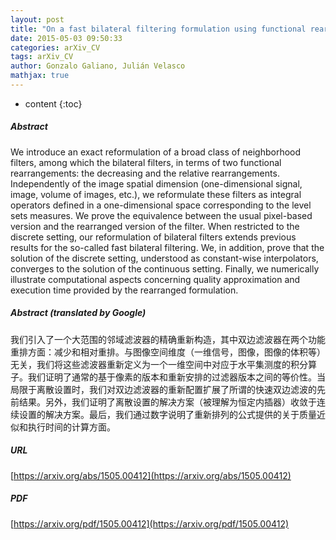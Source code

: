 ```yaml
---
layout: post
title: "On a fast bilateral filtering formulation using functional rearrangements"
date: 2015-05-03 09:50:33
categories: arXiv_CV
tags: arXiv_CV
author: Gonzalo Galiano, Julián Velasco
mathjax: true
---
```


* content
{:toc}

##### Abstract
We introduce an exact reformulation of a broad class of neighborhood filters, among which the bilateral filters, in terms of two functional rearrangements: the decreasing and the relative rearrangements. Independently of the image spatial dimension (one-dimensional signal, image, volume of images, etc.), we reformulate these filters as integral operators defined in a one-dimensional space corresponding to the level sets measures. We prove the equivalence between the usual pixel-based version and the rearranged version of the filter. When restricted to the discrete setting, our reformulation of bilateral filters extends previous results for the so-called fast bilateral filtering. We, in addition, prove that the solution of the discrete setting, understood as constant-wise interpolators, converges to the solution of the continuous setting. Finally, we numerically illustrate computational aspects concerning quality approximation and execution time provided by the rearranged formulation.

##### Abstract (translated by Google)
我们引入了一个大范围的邻域滤波器的精确重新构造，其中双边滤波器在两个功能重排方面：减少和相对重排。与图像空间维度（一维信号，图像，图像的体积等）无关，我们将这些滤波器重新定义为一个一维空间中对应于水平集测度的积分算子。我们证明了通常的基于像素的版本和重新安排的过滤器版本之间的等价性。当局限于离散设置时，我们对双边滤波器的重新配置扩展了所谓的快速双边滤波的先前结果。另外，我们证明了离散设置的解决方案（被理解为恒定内插器）收敛于连续设置的解决方案。最后，我们通过数字说明了重新排列的公式提供的关于质量近似和执行时间的计算方面。

##### URL
[https://arxiv.org/abs/1505.00412](https://arxiv.org/abs/1505.00412)

##### PDF
[https://arxiv.org/pdf/1505.00412](https://arxiv.org/pdf/1505.00412)

